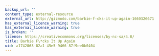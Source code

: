 ```yaml
---
backup_url: ''
content_type: external-resource
external_url: http://gizmodo.com/barbie-f-cks-it-up-again-1660326671
has_external_licence_warning: true
has_external_license_warning: true
is_broken: ''
license: https://creativecommons.org/licenses/by-nc-sa/4.0/
title: Barbie F\*cks It Up Again
uid: a1742063-02a1-45e5-9466-87f9ee0b0404
---
```

